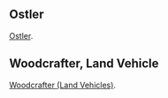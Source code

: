 ## Ostler
[Ostler](../Detailed%20Price%20Master%20List.md#Ostler).
## Woodcrafter, Land Vehicle
[Woodcrafter (Land Vehicles)](../Detailed%20Price%20Master%20List.md#Woodcrafter%20(Land%20Vehicles)).